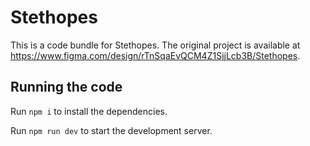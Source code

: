 
  # Stethopes

  This is a code bundle for Stethopes. The original project is available at https://www.figma.com/design/rTnSqaEvQCM4Z1SjjLcb3B/Stethopes.

  ## Running the code

  Run `npm i` to install the dependencies.

  Run `npm run dev` to start the development server.
  